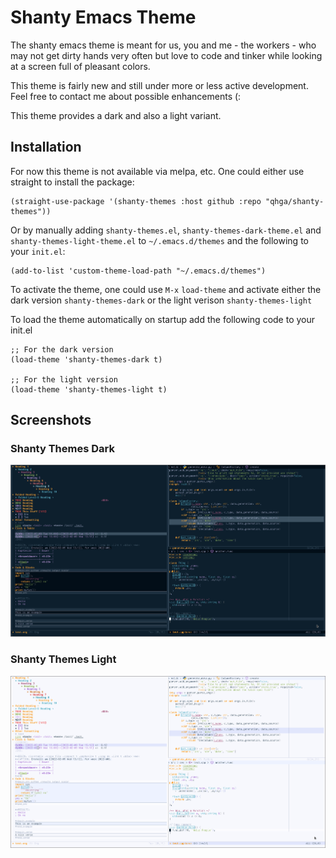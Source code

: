 # Shanty Emacs Theme

The shanty emacs theme is meant for us, you and me - the workers - who may
not get dirty hands very often but love to code and tinker while looking at
a screen full of pleasant colors.

This theme is fairly new and still under more or less active development.
Feel free to contact me about possible enhancements (:

This theme provides a dark and also a light variant.

## Installation

For now this theme is not available via melpa, etc.
One could either use straight to install the package:

```emacs-lisp
(straight-use-package '(shanty-themes :host github :repo "qhga/shanty-themes"))
```

Or by manually adding `shanty-themes.el`, `shanty-themes-dark-theme.el` and
`shanty-themes-light-theme.el` to `~/.emacs.d/themes` and the following to your `init.el`:

```emacs-lisp
(add-to-list 'custom-theme-load-path "~/.emacs.d/themes")
```

To activate the theme, one could use `M-x` `load-theme` and activate either the
dark version `shanty-themes-dark` or the light verison `shanty-themes-light`

To load the theme automatically on startup add the following code to your init.el
```emacs-lisp
;; For the dark version
(load-theme 'shanty-themes-dark t)

;; For the light version
(load-theme 'shanty-themes-light t)
```

## Screenshots

### Shanty Themes Dark

![shanty dark](assets/shanty-dark.png)

### Shanty Themes Light

![shanty light](assets/shanty-light.png)